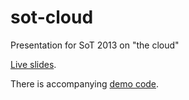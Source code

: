 sot-cloud
=========

Presentation for SoT 2013 on "the cloud"

[Live slides](http://aj.esler.co.nz/sot-cloud).

There is accompanying [demo code](https://github.com/ajesler/sot-cloud-demo).
